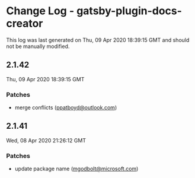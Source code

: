 # Change Log - gatsby-plugin-docs-creator

This log was last generated on Thu, 09 Apr 2020 18:39:15 GMT and should not be manually modified.

## 2.1.42
Thu, 09 Apr 2020 18:39:15 GMT

### Patches

- merge conflicts (ppatboyd@outlook.com)
## 2.1.41
Wed, 08 Apr 2020 21:26:12 GMT

### Patches

- update package name (mgodbolt@microsoft.com)